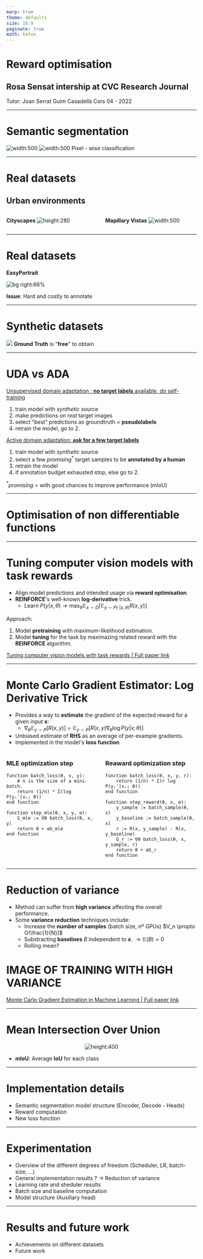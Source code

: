 ```yaml
---
marp: true
theme: defaults
size: 16:9
paginate: true
math: katex
---
```


# Reward optimisation
## Rosa Sensat intership at CVC Research Journal

Tutor: Joan Serrat
Guim Casadellà Cors
04 - 2022

---
# Semantic segmentation

![width:500](Figures/cs1_original.png) ![width:500](Figures/cs1_groundtruth.png)
Pixel - wise classification

---

# Real datasets
## Urban environments

<div style="display: flex; justify-content: space-between;">
<div class="column" style="margin-right: 10px; width: 50%;">

**Cityscapes**
 ![height:280](Figures/cs1_summary.jpeg)

</div>
<div class="column" style="margin-left: 10px; width: 50%;">

**Mapillary Vistas**
![width:500](Figures/mapillary1.png)

</div>
</div>


---

# Real datasets

**EasyPortrait**

![bg right:66%](Figures/easyPortrait_2.jpg)

**Issue**: Hard and costly to annotate

---

# Synthetic datasets

![](Figures/gta.png) 
**Ground Truth** is "**free**" to obtain

---

UDA vs ADA
===

[Unsupervised domain adaptation : **no target labels** available, do self-training]()

1. train model with *synthetic* source
1. make predictions on *real* target images
1. select "best" predictions as groundtruth = **pseudolabels**
1. retrain the model, go to 2.

[Active domain adaptation: **ask for a few target labels**]()

1. train model with *synthetic* source
1. select a few *promising*$^*$ target samples to be **annotated by a human** 
1. retrain the model
1. if annotation budget exhausted stop, else go to 2.

$^*$*promising* = with good chances to improve performance (mIoU)

---

# Optimisation of non differentiable functions

---

# Tuning computer vision models with task rewards

- Align model predictions and intended usage via **reward optimisation**.
- **REINFORCE**'s well-known **log-derivative** trick.
  - Learn $P(y|x, \theta) \rightarrow \max_{\theta} \mathbb{E}_{x \sim D} \left[ \mathbb{E}_{y \sim P(\cdot | x, \theta)} R(x, y) \right]$   

Approach:
1. Model **pretraining** with maximum-likelihood estimation.
1. Model **tuning** for the task by maximazing related reward with the **REINFORCE** algorithm.

[Tuning computer vision models with task rewards | Full paper link](https://arxiv.org/pdf/2302.08242)

---

# Monte Carlo Gradient Estimator: Log Derivative Trick

- Provides a way to **estimate** the gradient of the expected reward for a given input **x**:
  - $\nabla_{\theta} \mathbb{E}_{y \sim P} \left[ R(x, y) \right] = \mathbb{E}_{y \sim P} \left[ R(x, y) \nabla_{\theta} \log P(y|x; \theta) \right]$
- Unbiased estimate of **RHS** as an average of per-example gradients.
- Implemented in the model's **loss function**


<div style="display: flex; justify-content: space-between;">
<div class="column" style="margin-right: 10px; width: 50%;">

### MLE optimization step
```
function batch_loss(θ, x, y):
    # n is the size of a mini-batch.
    return (1/n) * Σ(log P(yᵢ'|xᵢ; θ))
end function

function step_mle(θ, x, y, α):
    G_mle := ∇θ batch_loss(θ, x, y)
    return θ + αG_mle
end function
```

</div>
<div class="column" style="margin-left: 10px; width: 50%;">

### Reaward optimization step

```
function batch_loss(θ, x, y, r):
    return (1/n) * Σ(r log P(yᵢ'|xᵢ; θ))
end function

function step_reward(θ, x, α):
    y_sample := batch_sample(θ, x)
    y_baseline := batch_sample(θ, x)
    r := R(x, y_sample) - R(x, y_baseline)
    G_r := ∇θ batch_loss(θ, x, y_sample, r)
    return θ + αG_r
end function
```

</div>
</div>

---

# Reduction of variance

- Method can suffer from **high variance** affecting the overall performance.
- Some **variance reduction** techniques include:
  - Increase the **number of samples** (batch size, nº GPUs) $V_n \propto O(\frac{1}{N})$
  - Substracting **baselines** $B$ independent to **x**. $\rightarrow  \mathbb{E}(B)=0$
  - Rolling mean?

# IMAGE OF TRAINING WITH HIGH VARIANCE

[Monte Carlo Gradient Estimation in Machine Learning | Full paper link](https://arxiv.org/pdf/1906.10652)

---

# Mean Intersection Over Union

<center>

![height:400](Figures/IoU_slide.png) 

</center>

- **mIoU**: Average **IoU** for each class

---

# Implementation details
- Semantic segmentation model structure (Encoder, Decode - Heads)
- Reward computation
- New loss function

---

# Experimentation
- Overview of the different degrees of freedom (Scheduler, LR, batch-size, ...)
- General implementation results ? -> Reduction of variance
- Learning rate and sheduler results
- Batch size and baseline computation
- Model structure (Auxiliary head)

---

# Results and future work


- Achievements on different datasets
- Future work